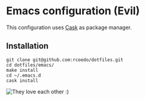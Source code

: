 # Emacs configuration (Evil)

This configuration uses [Cask](https://github.com/cask/cask) as package manager.

## Installation
```
git clone git@github.com:rcoedo/dotfiles.git
cd dotfiles/emacs/
make install
cd ~/.emacs.d
cask install
```
![They love each other :)](http://i.imgur.com/81LXpoy.png)
